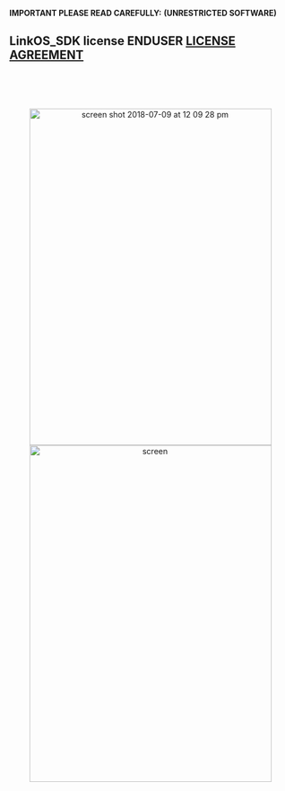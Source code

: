 **IMPORTANT PLEASE READ CAREFULLY:**
**(UNRESTRICTED SOFTWARE)** 
##  LinkOS_SDK license ENDUSER [LICENSE AGREEMENT](http://link-os.github.io/Zebra_SDK_EULA.pdf)
<br/>
<br/>
<br/>




<p align="center">
<img width="432" height="600" alt="screen shot 2018-07-09 at 12 09 28 pm" src="https://user-images.githubusercontent.com/41017424/42467185-d25f966c-8376-11e8-9a59-665457307fa4.png">

<img width="432" height="600" alt="screen" src="https://user-images.githubusercontent.com/41017424/42466700-4457f892-8375-11e8-85b9-904882b9d01f.png">
</p>

